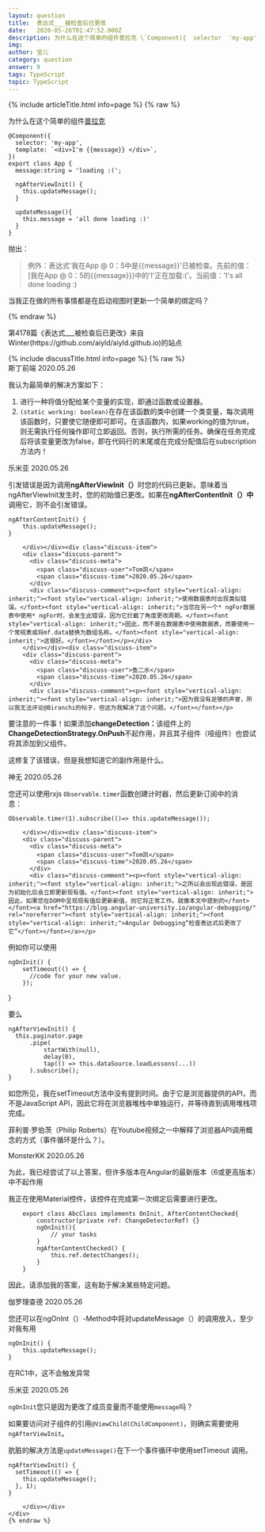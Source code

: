 ```yaml
---
layout: question
title:  表达式___被检查后已更改
date:   2020-05-26T01:47:52.000Z
description: 为什么在这个简单的组件普拉克 \`Component({  selector  'my-app',  template  \`<div>I'm {{m...
img: 
author: 宝儿
category: question
answer: 9
tags: TypeScript
topic: TypeScript
---
```

<div class="article-root">
  <div class="article">
    {% include articleTitle.html info=page %}
    {% raw %}
    <div class="article-content"><p><font style="vertical-align: inherit;"><font style="vertical-align: inherit;">为什么在这个简单的组件</font></font><a href="http://plnkr.co/edit/VhEGJXE439dohJXNRbPc?p=preview"><font style="vertical-align: inherit;"><font style="vertical-align: inherit;">普拉克</font></font></a> </p>

<pre class="lang-js prettyprint prettyprinted" style=""><code><span class="lit">@Component</span><span class="pun">({</span><span class="pln">
  selector</span><span class="pun">:</span><span class="pln"> </span><span class="str">'my-app'</span><span class="pun">,</span><span class="pln">
  template</span><span class="pun">:</span><span class="pln"> </span><span class="pun">`&lt;</span><span class="pln">div</span><span class="pun">&gt;</span><span class="pln">I</span><span class="str">'</span><span class="pln">m </span><span class="pun">{{</span><span class="pln">message</span><span class="pun">}}</span><span class="pln"> </span><span class="pun">&lt;/</span><span class="pln">div</span><span class="pun">&gt;`,</span><span class="pln">
</span><span class="pun">})</span><span class="pln">
</span><span class="kwd">export</span><span class="pln"> </span><span class="kwd">class</span><span class="pln"> </span><span class="typ">App</span><span class="pln"> </span><span class="pun">{</span><span class="pln">
  message</span><span class="pun">:</span><span class="pln">string </span><span class="pun">=</span><span class="pln"> </span><span class="str">'loading :('</span><span class="pun">;</span><span class="pln">

  ngAfterViewInit</span><span class="pun">()</span><span class="pln"> </span><span class="pun">{</span><span class="pln">
    </span><span class="kwd">this</span><span class="pun">.</span><span class="pln">updateMessage</span><span class="pun">();</span><span class="pln">
  </span><span class="pun">}</span><span class="pln">

  updateMessage</span><span class="pun">(){</span><span class="pln">
    </span><span class="kwd">this</span><span class="pun">.</span><span class="pln">message </span><span class="pun">=</span><span class="pln"> </span><span class="str">'all done loading :)'</span><span class="pln">
  </span><span class="pun">}</span><span class="pln">
</span><span class="pun">}</span></code></pre>

<p><font style="vertical-align: inherit;"><font style="vertical-align: inherit;">抛出：</font></font></p>

<blockquote>
  <p><font style="vertical-align: inherit;"><font style="vertical-align: inherit;">例外：表达式'我在App @ 0：5中是{{message}}'已被检查。</font><font style="vertical-align: inherit;">先前的值：[我在App @ 0：5的{{message}}}中的'I'正在加载:('。当前值：'I's all done loading :)</font></font></p>
</blockquote>

<p><font style="vertical-align: inherit;"><font style="vertical-align: inherit;">当我正在做的所有事情都是在启动视图时更新一个简单的绑定吗？ </font></font></p></div>
    {% endraw %}
  </div>
  <p class="winter_mark">第4178篇《表达式___被检查后已更改》来自Winter(https://github.com/aiyld/aiyld.github.io)的站点</p>
  <div class="discuss-wrapper">
    {% include discussTitle.html info=page %}
    {% raw %}
    <div class="discuss-list">
    <div class="discuss-item">
        <div class="discuss-parent">
          <div class="discuss-meta">
            <span class="discuss-user">斯丁前端</span>
            <span class="discuss-time">2020.05.26</span>
          </div>
          <div class="discuss-comment"><p><font style="vertical-align: inherit;"><font style="vertical-align: inherit;">我认为最简单的解决方案如下：</font></font></p>

<ol>
<li><font style="vertical-align: inherit;"><font style="vertical-align: inherit;">进行一种将值分配给某个变量的实现，即通过函数或设置器。</font></font></li>
<li><font style="vertical-align: inherit;"></font><code>(static working: boolean)</code><font style="vertical-align: inherit;"><font style="vertical-align: inherit;">在存在该函数的类中</font><font style="vertical-align: inherit;">创建一个类变量</font><font style="vertical-align: inherit;">，每次调用该函数时，只要使它随便即可即可。</font><font style="vertical-align: inherit;">在该函数内，如果working的值为true，则无需执行任何操作即可立即返回。</font><font style="vertical-align: inherit;">否则，执行所需的任务。</font><font style="vertical-align: inherit;">确保在任务完成后将该变量更改为false，即在代码行的末尾或在完成分配值后在subscription方法内！</font></font></li>
</ol></div>
        </div></div><div class="discuss-item">
        <div class="discuss-parent">
          <div class="discuss-meta">
            <span class="discuss-user">乐米亚</span>
            <span class="discuss-time">2020.05.26</span>
          </div>
          <div class="discuss-comment"><p><font style="vertical-align: inherit;"><font style="vertical-align: inherit;">引发错误是因为</font><font style="vertical-align: inherit;">调用</font></font><strong><font style="vertical-align: inherit;"><font style="vertical-align: inherit;">ngAfterViewInit（）</font></font></strong><font style="vertical-align: inherit;"><font style="vertical-align: inherit;">时您的代码已更新</font><font style="vertical-align: inherit;">。</font><font style="vertical-align: inherit;">意味着当ngAfterViewInit发生时，您的初始值已更改。如果在</font></font><strong><font style="vertical-align: inherit;"><font style="vertical-align: inherit;">ngAfterContentInit（）中</font></font></strong><font style="vertical-align: inherit;"><font style="vertical-align: inherit;">调用</font><font style="vertical-align: inherit;">它，则不会引发错误。</font></font></p>

<pre class="lang-js prettyprint prettyprinted" style=""><code><span class="pln">ngAfterContentInit</span><span class="pun">()</span><span class="pln"> </span><span class="pun">{</span><span class="pln">
    </span><span class="kwd">this</span><span class="pun">.</span><span class="pln">updateMessage</span><span class="pun">();</span><span class="pln">
</span><span class="pun">}</span></code></pre></div>
        </div></div><div class="discuss-item">
        <div class="discuss-parent">
          <div class="discuss-meta">
            <span class="discuss-user">Tom凯</span>
            <span class="discuss-time">2020.05.26</span>
          </div>
          <div class="discuss-comment"><p><font style="vertical-align: inherit;"><font style="vertical-align: inherit;">使用数据表时出现类似错误。</font><font style="vertical-align: inherit;">当您在另一个* ngFor数据表中使用* ngFor时，会发生此错误，因为它拦截了角度更改周期。</font><font style="vertical-align: inherit;">因此，而不是在数据表中使用数据表，而要使用一个常规表或将mf.data替换为数组名称。</font><font style="vertical-align: inherit;">这很好。</font></font></p></div>
        </div></div><div class="discuss-item">
        <div class="discuss-parent">
          <div class="discuss-meta">
            <span class="discuss-user">鱼二水</span>
            <span class="discuss-time">2020.05.26</span>
          </div>
          <div class="discuss-comment"><p><font style="vertical-align: inherit;"><font style="vertical-align: inherit;">因为我没有足够的声誉，所以我无法评论@Biranchi的帖子，但这为我解决了这个问题。</font></font></p>

<p><font style="vertical-align: inherit;"><font style="vertical-align: inherit;">要注意的一件事！</font><font style="vertical-align: inherit;">如果添加</font></font><strong><font style="vertical-align: inherit;"><font style="vertical-align: inherit;">changeDetection：</font></font></strong><font style="vertical-align: inherit;"><font style="vertical-align: inherit;">该组件上的</font><strong><font style="vertical-align: inherit;">ChangeDetectionStrategy.OnPush</font></strong><font style="vertical-align: inherit;">不起作用，并且其子组件（哑组件）也尝试将其添加到父组件。</font></font></p>

<p><font style="vertical-align: inherit;"><font style="vertical-align: inherit;">这修复了该错误，但是我想知道它的副作用是什么。</font></font></p></div>
        </div></div><div class="discuss-item">
        <div class="discuss-parent">
          <div class="discuss-meta">
            <span class="discuss-user">神无</span>
            <span class="discuss-time">2020.05.26</span>
          </div>
          <div class="discuss-comment"><p><font style="vertical-align: inherit;"><font style="vertical-align: inherit;">您还可以使用rxjs </font></font><code>Observable.timer</code><font style="vertical-align: inherit;"><font style="vertical-align: inherit;">函数</font><font style="vertical-align: inherit;">创建计时器</font><font style="vertical-align: inherit;">，然后更新订阅中的消息：&nbsp;&nbsp;&nbsp;&nbsp;&nbsp;&nbsp;&nbsp;&nbsp;&nbsp;
&nbsp;&nbsp;&nbsp;&nbsp;&nbsp;&nbsp;&nbsp;&nbsp;&nbsp;&nbsp;</font></font></p>

<pre class="lang-js prettyprint prettyprinted" style=""><code><span class="typ">Observable</span><span class="pun">.</span><span class="pln">timer</span><span class="pun">(</span><span class="lit">1</span><span class="pun">).</span><span class="pln">subscribe</span><span class="pun">(()=&gt;</span><span class="pln"> </span><span class="kwd">this</span><span class="pun">.</span><span class="pln">updateMessage</span><span class="pun">());</span></code></pre></div>
        </div></div><div class="discuss-item">
        <div class="discuss-parent">
          <div class="discuss-meta">
            <span class="discuss-user">Tom凯</span>
            <span class="discuss-time">2020.05.26</span>
          </div>
          <div class="discuss-comment"><p><font style="vertical-align: inherit;"><font style="vertical-align: inherit;">之所以会出现此错误，是因为初始化后会立即更新现有值。</font><font style="vertical-align: inherit;">因此，如果您在DOM中呈现现有值后更新新值，则它将正常工作。就像本文中提到的</font></font><a href="https://blog.angular-university.io/angular-debugging/" rel="noreferrer"><font style="vertical-align: inherit;"><font style="vertical-align: inherit;">Angular Debugging“检查表达式后更改了它”</font></font></a></p>

<p><font style="vertical-align: inherit;"><font style="vertical-align: inherit;">例如你可以使用</font></font></p>

<pre class="lang-js prettyprint prettyprinted" style=""><code><span class="pln">ngOnInit</span><span class="pun">()</span><span class="pln"> </span><span class="pun">{</span><span class="pln">
    setTimeout</span><span class="pun">(()</span><span class="pln"> </span><span class="pun">=&gt;</span><span class="pln"> </span><span class="pun">{</span><span class="pln">
      </span><span class="com">//code for your new value.</span><span class="pln">
    </span><span class="pun">});</span></code></pre>

<p><font style="vertical-align: inherit;"><font style="vertical-align: inherit;">}</font></font></p>

<p><font style="vertical-align: inherit;"><font style="vertical-align: inherit;">要么 </font></font></p>

<pre class="lang-js prettyprint prettyprinted" style=""><code><span class="pln">ngAfterViewInit</span><span class="pun">()</span><span class="pln"> </span><span class="pun">{</span><span class="pln">
  </span><span class="kwd">this</span><span class="pun">.</span><span class="pln">paginator</span><span class="pun">.</span><span class="pln">page
      </span><span class="pun">.</span><span class="pln">pipe</span><span class="pun">(</span><span class="pln">
          startWith</span><span class="pun">(</span><span class="kwd">null</span><span class="pun">),</span><span class="pln">
          delay</span><span class="pun">(</span><span class="lit">0</span><span class="pun">),</span><span class="pln">
          tap</span><span class="pun">(()</span><span class="pln"> </span><span class="pun">=&gt;</span><span class="pln"> </span><span class="kwd">this</span><span class="pun">.</span><span class="pln">dataSource</span><span class="pun">.</span><span class="pln">loadLessons</span><span class="pun">(...))</span><span class="pln">
      </span><span class="pun">).</span><span class="pln">subscribe</span><span class="pun">();</span><span class="pln">
</span><span class="pun">}</span></code></pre>

<p><font style="vertical-align: inherit;"><font style="vertical-align: inherit;">如您所见，我在setTimeout方法中没有提到时间。</font><font style="vertical-align: inherit;">由于它是浏览器提供的API，而不是JavaScript API，因此它将在浏览器堆栈中单独运行，并等待直到调用堆栈项完成。</font></font></p>

<p><font style="vertical-align: inherit;"><font style="vertical-align: inherit;">菲利普·罗伯茨（Philip Roberts）在Youtube视频之一中解释了浏览器API调用概念的方式（事件循环是什么？）。</font></font></p></div>
        </div></div><div class="discuss-item">
        <div class="discuss-parent">
          <div class="discuss-meta">
            <span class="discuss-user">MonsterKK</span>
            <span class="discuss-time">2020.05.26</span>
          </div>
          <div class="discuss-comment"><p><font style="vertical-align: inherit;"><font style="vertical-align: inherit;">为此，我已经尝试了以上答案，但许多版本在Angular的最新版本（6或更高版本）中不起作用</font></font></p>

<p><font style="vertical-align: inherit;"><font style="vertical-align: inherit;">我正在使用Material控件，该控件在完成第一次绑定后需要进行更改。</font></font></p>

<pre class="lang-js prettyprint prettyprinted" style=""><code><span class="pln">    </span><span class="kwd">export</span><span class="pln"> </span><span class="kwd">class</span><span class="pln"> </span><span class="typ">AbcClass</span><span class="pln"> </span><span class="kwd">implements</span><span class="pln"> </span><span class="typ">OnInit</span><span class="pun">,</span><span class="pln"> </span><span class="typ">AfterContentChecked</span><span class="pun">{</span><span class="pln">
        </span><span class="kwd">constructor</span><span class="pun">(</span><span class="kwd">private</span><span class="pln"> ref</span><span class="pun">:</span><span class="pln"> </span><span class="typ">ChangeDetectorRef</span><span class="pun">)</span><span class="pln"> </span><span class="pun">{}</span><span class="pln">
        ngOnInit</span><span class="pun">(){</span><span class="pln">
            </span><span class="com">// your tasks</span><span class="pln">
        </span><span class="pun">}</span><span class="pln">
        ngAfterContentChecked</span><span class="pun">()</span><span class="pln"> </span><span class="pun">{</span><span class="pln">
            </span><span class="kwd">this</span><span class="pun">.</span><span class="pln">ref</span><span class="pun">.</span><span class="pln">detectChanges</span><span class="pun">();</span><span class="pln">
        </span><span class="pun">}</span><span class="pln">
    </span><span class="pun">}</span></code></pre>

<p><font style="vertical-align: inherit;"><font style="vertical-align: inherit;">因此，请添加我的答案，这有助于解决某些特定问题。</font></font></p></div>
        </div></div><div class="discuss-item">
        <div class="discuss-parent">
          <div class="discuss-meta">
            <span class="discuss-user">伽罗理查德</span>
            <span class="discuss-time">2020.05.26</span>
          </div>
          <div class="discuss-comment"><p><font style="vertical-align: inherit;"><font style="vertical-align: inherit;">您还可以在ngOnInt（）-Method中将对updateMessage（）的调用放入，至少对我有用</font></font></p>

<pre class="lang-js prettyprint prettyprinted" style=""><code><span class="pln">ngOnInit</span><span class="pun">()</span><span class="pln"> </span><span class="pun">{</span><span class="pln">
    </span><span class="kwd">this</span><span class="pun">.</span><span class="pln">updateMessage</span><span class="pun">();</span><span class="pln">
</span><span class="pun">}</span></code></pre>

<p><font style="vertical-align: inherit;"><font style="vertical-align: inherit;">在RC1中，这不会触发异常</font></font></p></div>
        </div></div><div class="discuss-item">
        <div class="discuss-parent">
          <div class="discuss-meta">
            <span class="discuss-user">乐米亚</span>
            <span class="discuss-time">2020.05.26</span>
          </div>
          <div class="discuss-comment"><p><font style="vertical-align: inherit;"></font><code>ngOnInit</code><font style="vertical-align: inherit;"><font style="vertical-align: inherit;">您只是因为更改了成员变量而</font><font style="vertical-align: inherit;">不能使用</font></font><code>message</code><font style="vertical-align: inherit;"><font style="vertical-align: inherit;">吗？</font></font></p>

<p><font style="vertical-align: inherit;"><font style="vertical-align: inherit;">如果要访问对子组件的引用</font></font><code>@ViewChild(ChildComponent)</code><font style="vertical-align: inherit;"><font style="vertical-align: inherit;">，则确实需要使用</font></font><code>ngAfterViewInit</code><font style="vertical-align: inherit;"><font style="vertical-align: inherit;">。</font></font></p>

<p><font style="vertical-align: inherit;"><font style="vertical-align: inherit;">肮脏的解决方法是</font></font><code>updateMessage()</code><font style="vertical-align: inherit;"><font style="vertical-align: inherit;">在下一个事件循环中使用setTimeout </font><font style="vertical-align: inherit;">调用</font><font style="vertical-align: inherit;">。</font></font></p>

<pre class="lang-js prettyprint prettyprinted" style=""><code><span class="pln">ngAfterViewInit</span><span class="pun">()</span><span class="pln"> </span><span class="pun">{</span><span class="pln">
  setTimeout</span><span class="pun">(()</span><span class="pln"> </span><span class="pun">=&gt;</span><span class="pln"> </span><span class="pun">{</span><span class="pln">
    </span><span class="kwd">this</span><span class="pun">.</span><span class="pln">updateMessage</span><span class="pun">();</span><span class="pln">
  </span><span class="pun">},</span><span class="pln"> </span><span class="lit">1</span><span class="pun">);</span><span class="pln">
</span><span class="pun">}</span></code></pre></div>
        </div></div>
    </div>
    {% endraw %}
  </div>
<div>
